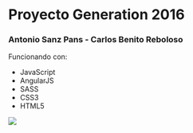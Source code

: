 <b><h1>Proyecto Generation 2016</h1></b>
<h3> Antonio Sanz Pans - Carlos Benito Reboloso </h3>
<p>Funcionando con:
 <ul>
 	<li>JavaScript</li>
 	<li>AngularJS</li>
 	<li>SASS</li>
 	<li>CSS3</li>
 	<li>HTML5</li>
 </ul>

 <img src="http://i67.tinypic.com/2n8wq5h.jpg"/>

